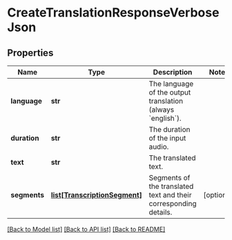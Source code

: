 # CreateTranslationResponseVerboseJson

## Properties
Name | Type | Description | Notes
------------ | ------------- | ------------- | -------------
**language** | **str** | The language of the output translation (always &#x60;english&#x60;). | 
**duration** | **str** | The duration of the input audio. | 
**text** | **str** | The translated text. | 
**segments** | [**list[TranscriptionSegment]**](TranscriptionSegment.md) | Segments of the translated text and their corresponding details. | [optional] 

[[Back to Model list]](../README.md#documentation-for-models) [[Back to API list]](../README.md#documentation-for-api-endpoints) [[Back to README]](../README.md)

